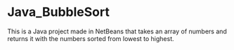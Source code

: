 # Java_BubbleSort

This is a Java project made in NetBeans that takes an array of numbers and returns it with the numbers sorted from lowest to highest.
